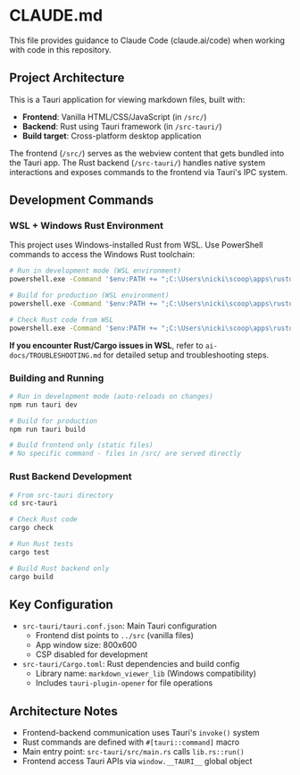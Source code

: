 # CLAUDE.md

This file provides guidance to Claude Code (claude.ai/code) when working with code in this repository.

## Project Architecture

This is a Tauri application for viewing markdown files, built with:
- **Frontend**: Vanilla HTML/CSS/JavaScript (in `/src/`)
- **Backend**: Rust using Tauri framework (in `/src-tauri/`)
- **Build target**: Cross-platform desktop application

The frontend (`/src/`) serves as the webview content that gets bundled into the Tauri app. The Rust backend (`/src-tauri/`) handles native system interactions and exposes commands to the frontend via Tauri's IPC system.

## Development Commands

### WSL + Windows Rust Environment

This project uses Windows-installed Rust from WSL. Use PowerShell commands to access the Windows Rust toolchain:

```bash
# Run in development mode (WSL environment)
powershell.exe -Command '$env:PATH += ";C:\Users\nicki\scoop\apps\rustup\current\.cargo\bin"; cd "H:\Active\Markdown-Viewer\project\markdown-viewer"; npm run tauri dev'

# Build for production (WSL environment)
powershell.exe -Command '$env:PATH += ";C:\Users\nicki\scoop\apps\rustup\current\.cargo\bin"; cd "H:\Active\Markdown-Viewer\project\markdown-viewer"; npm run tauri build'

# Check Rust code from WSL
powershell.exe -Command '$env:PATH += ";C:\Users\nicki\scoop\apps\rustup\current\.cargo\bin"; cd "H:\Active\Markdown-Viewer\project\markdown-viewer\src-tauri"; cargo check'
```

**If you encounter Rust/Cargo issues in WSL**, refer to `ai-docs/TROUBLESHOOTING.md` for detailed setup and troubleshooting steps.

### Building and Running
```bash
# Run in development mode (auto-reloads on changes)
npm run tauri dev

# Build for production
npm run tauri build

# Build frontend only (static files)
# No specific command - files in /src/ are served directly
```

### Rust Backend Development
```bash
# From src-tauri directory
cd src-tauri

# Check Rust code
cargo check

# Run Rust tests
cargo test

# Build Rust backend only
cargo build
```

## Key Configuration

- `src-tauri/tauri.conf.json`: Main Tauri configuration
  - Frontend dist points to `../src` (vanilla files)
  - App window size: 800x600
  - CSP disabled for development
- `src-tauri/Cargo.toml`: Rust dependencies and build config
  - Library name: `markdown_viewer_lib` (Windows compatibility)
  - Includes `tauri-plugin-opener` for file operations

## Architecture Notes

- Frontend-backend communication uses Tauri's `invoke()` system
- Rust commands are defined with `#[tauri::command]` macro
- Main entry point: `src-tauri/src/main.rs` calls `lib.rs::run()`
- Frontend access Tauri APIs via `window.__TAURI__` global object